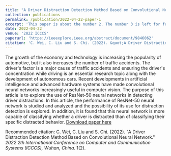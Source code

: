 ```yaml
---
title: "A Driver Distraction Detection Method Based on Convolutional Neural Network"
collection: publications
permalink: /publication/2022-04-22-paper-1
excerpt: 'This paper is about the number 2. The number 3 is left for future work.'
date: 2022-04-22
venue: '2022 ICCCS'
paperurl: 'https://ieeexplore.ieee.org/abstract/document/9846062'
citation: 'C. Wei, C. Liu and S. Chi. (2022). &quot;A Driver Distraction Detection Method Based on Convolutional Neural Network.&quot; <i>2022 2th International Conference on Computer and Communication Systems (ICCCS), Wuhan, China</i>. pp. 272-277.'
---
```

The growth of the economy and technology is increasing the popularity of automotive, but it also increases the number of traffic accidents. The driver's factor is a major cause of traffic accidents and ensuring the driver's concentration while driving is an essential research topic along with the development of autonomous cars. Recent developments in artificial intelligence and advanced hardware systems have made convolutional neural networks increasingly useful in computer vision. The purpose of this article is to explore the use of ResNet-50 neural networks in detecting driver distractions. In this article, the performance of ResNet-50 neural network is studied and analyzed and the possibility of its use for distraction detection is explored. In addition, it is found that this neural network is more capable of classifying whether a driver is distracted than of classifying their specific distracted behavior.
[Download paper here](http://ChuhengWei.github.io/files/paper1.pdf)

Recommended citation: C. Wei, C. Liu and S. Chi. (2022). "A Driver Distraction Detection Method Based on Convolutional Neural Network." <i>2022 2th International Conference on Computer and Communication Systems (ICCCS), Wuhan, China</i>. 1(2).